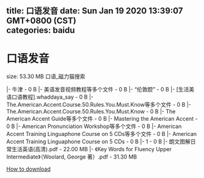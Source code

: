 
title: 口语发音
date: Sun Jan 19 2020 13:39:07 GMT+0800 (CST)    
categories: baidu
---

# 口语发音
size: 53.30 MB
 口语_磁力猫搜索
 
|- 牛津 - 0 B
|- 美语发音视频教程等多个文件 - 0 B
|- “伦敦腔” - 0 B
|- [生活美语口语教程].whaddaya_say - 0 B
|- The.American.Accent.Course.50.Rules.You.Must.Know等多个文件 - 0 B
|- The.American.Accent.Course.50.Rules.You.Must.Know - 0 B
|- The American Accent Guide等多个文件 - 0 B
|- Mastering the American Accent - 0 B
|- American Pronunciation Workshop等多个文件 - 0 B
|- American Accent Training Linguaphone Course on 5 CDs等多个文件 - 0 B
|- American Accent Training Linguaphone Course on 5 CDs - 0 B
|- 1 - 0 B
|- 朗文图解日常生活英语(高清).pdf - 22.00 MB
|- 《Key Words for Fluency Upper Intermediate》（Woolard, George 著）.pdf - 31.30 MB

[How to download](https://bpcam.bemobtrk.com/go/2ceec3aa-1ca2-46d6-b9ff-aaa5c184517c?jno=2141)